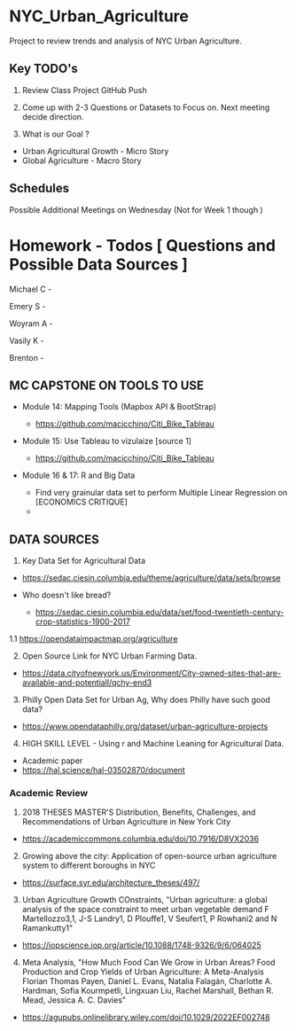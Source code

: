 # NYC_Urban_Agriculture
Project to review trends and analysis of NYC Urban Agriculture.


## Key TODO's

1. Review Class Project GitHub Push 

2. Come up with 2-3 Questions or Datasets to Focus on. Next meeting decide direction. 

3. What is our Goal ? 
  -  Urban Agricultural Growth - Micro Story 
  -  Global Agriculture - Macro Story 

## Schedules

Possible Additional Meetings on Wednesday (Not for Week 1 though ) 


# Homework - Todos [ Questions and Possible Data Sources ] 

Michael C - 


Emery S   -


Woyram A - 


Vasily K - 


Brenton - 




## MC CAPSTONE ON TOOLS TO USE

- Module 14: Mapping Tools (Mapbox API & BootStrap)
  - https://github.com/macicchino/Citi_Bike_Tableau

- Module 15: Use Tableau to vizulaize [source 1]
  - https://github.com/macicchino/Citi_Bike_Tableau

- Module 16 & 17: R and Big Data
  - Find very grainular data set to perform Multiple Linear Regression on [ECONOMICS CRITIQUE]
  - 

## DATA SOURCES

1. Key Data Set for Agricultural Data
  - https://sedac.ciesin.columbia.edu/theme/agriculture/data/sets/browse

  - Who doesn't like bread? 
    - https://sedac.ciesin.columbia.edu/data/set/food-twentieth-century-crop-statistics-1900-2017

1.1 https://opendataimpactmap.org/agriculture



2. Open Source Link for NYC Urban Farming Data. 
  - https://data.cityofnewyork.us/Environment/City-owned-sites-that-are-available-and-potentiall/qchy-end3
  
  
3. Philly Open Data Set for Urban Ag, Why does Philly have such good data?
 - https://www.opendataphilly.org/dataset/urban-agriculture-projects
 
 
4. HIGH SKILL LEVEL - Using r and Machine Leaning for Agricultural Data. 
- Academic paper
- https://hal.science/hal-03502870/document

### Academic Review

1. 2018 THESES MASTER'S Distribution, Benefits, Challenges, and Recommendations of Urban Agriculture in New York City 
  - https://academiccommons.columbia.edu/doi/10.7916/D8VX2036
2. Growing above the city: Application of open-source urban agriculture system to different boroughs in NYC
  - https://surface.syr.edu/architecture_theses/497/

3. Urban Agriculture Growth COnstraints, "Urban agriculture: a global analysis of the space constraint to meet urban vegetable demand
F Martellozzo3,1, J-S Landry1, D Plouffe1, V Seufert1, P Rowhani2 and N Ramankutty1"
  - https://iopscience.iop.org/article/10.1088/1748-9326/9/6/064025

4. Meta Analysis, "How Much Food Can We Grow in Urban Areas? Food Production and Crop Yields of Urban Agriculture: A Meta-Analysis
Florian Thomas Payen, Daniel L. Evans, Natalia Falagán, Charlotte A. Hardman, Sofia Kourmpetli, Lingxuan Liu, Rachel Marshall, Bethan R. Mead, Jessica A. C. Davies"
  - https://agupubs.onlinelibrary.wiley.com/doi/10.1029/2022EF002748
